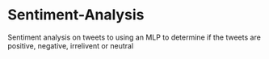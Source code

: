 # Sentiment-Analysis

Sentiment analysis on tweets to using an MLP to determine if the tweets are positive, negative, irrelivent or neutral
